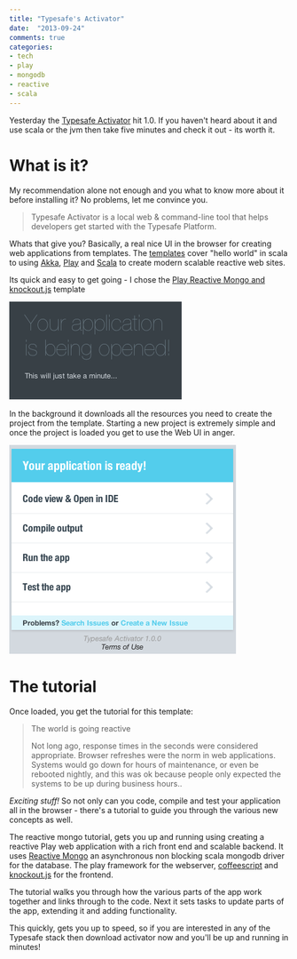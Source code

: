 ```yaml
---
title: "Typesafe's Activator"
date:  "2013-09-24"
comments: true
categories:
- tech
- play
- mongodb
- reactive
- scala
---
```


Yesterday the [Typesafe Activator](http://typesafe.com/blog/announcing-activator-10-create-reactive-apps-in-minutes)
hit 1.0. If you haven't heard about it and use scala or the jvm then take five
minutes and check it out - its worth it.

What is it?
===========

My recommendation alone not enough and you what to know more about it before
installing it?  No problems, let me convince you.

> Typesafe Activator is a local web & command-line tool that helps developers
> get started with the Typesafe Platform.

<!--more-->

Whats that give you?  Basically, a real nice UI in the browser for creating web
applications from templates.  The [templates](http://typesafe.com/activator/templates)
cover "hello world" in scala to using [Akka](http://akka.io), [
Play](http://playframework.com) and [Scala](http://www.scala-lang.org/) to create
modern scalable reactive web sites.

Its quick and easy to get going - I chose the
[Play Reactive Mongo and knockout.js](http://typesafe.com/activator/template/play-mongo-knockout)
template

<p class="text-center">
<img src="/images/activator-loading.png">
</p>

In the background it downloads all the resources you need to create the project
from the template.  Starting a new project is extremely simple and once the
project is loaded you get to use the Web UI in anger.

<p class="text-center">
<img src="/images/activator-orientation.png">
</p>

The tutorial
============

Once loaded, you get the tutorial for this template:

> The world is going reactive
>
> Not long ago, response times in the seconds were considered appropriate. Browser
> refreshes were the norm in web applications. Systems would go down for hours of
> maintenance, or even be rebooted nightly, and this was ok because people only
> expected the systems to be up during business hours..

*Exciting stuff!*  So not only can you code, compile and test your application
all in the browser - there's a tutorial to guide you through the various new
concepts as well.

The reactive mongo tutorial, gets you up and running using creating a reactive
Play web application with a rich front end and scalable backend.  It uses
[Reactive Mongo](http://reactivemongo.org) an asynchronous non blocking scala
mongodb driver for the database.  The play framework for the webserver,
[coffeescript](http://coffeescript.org) and [knockout.js](http://knockoutjs.com)
for the frontend.

The tutorial walks you through how the various parts of the app work together and
links through to the code.  Next it sets tasks to update parts of the app, extending
it and adding functionality.

This quickly, gets you up to speed, so if you are interested in any of the
Typesafe stack then download activator now and you'll be up and running in minutes!

